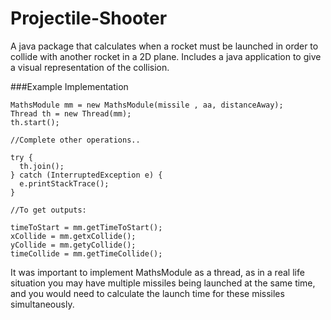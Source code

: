 # Projectile-Shooter

A java package that calculates when a rocket must be launched in order to collide with another rocket in a 2D plane.
Includes a java application to give a visual representation of the collision.

###Example Implementation

```
MathsModule mm = new MathsModule(missile , aa, distanceAway);
Thread th = new Thread(mm);
th.start();

//Complete other operations..

try {
  th.join();
} catch (InterruptedException e) {
  e.printStackTrace();
}

//To get outputs:

timeToStart = mm.getTimeToStart();
xCollide = mm.getxCollide();
yCollide = mm.getyCollide();
timeCollide = mm.getTimeCollide();
```

It was important to implement MathsModule as a thread, as in a real life situation you may have multiple missiles being launched at the same time, and you would need to calculate the launch time for these missiles simultaneously.
